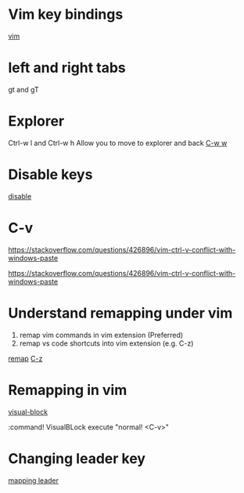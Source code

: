 # Vim key bindings
[vim](https://github.com/VSCodeVim/Vim)

# left and right tabs
gt and gT

# Explorer
Ctrl-w l and Ctrl-w h
Allow you to move to explorer and back
[C-w w](https://github.com/VSCodeVim/Vim/issues/1988)

# Disable keys
[disable](https://www.reddit.com/r/vim/comments/qajeia/how_to_enable_ctrlv_as_paste_in_vim_vscode/)

# C-v
https://stackoverflow.com/questions/426896/vim-ctrl-v-conflict-with-windows-paste

https://stackoverflow.com/questions/426896/vim-ctrl-v-conflict-with-windows-paste

# Understand remapping under vim
1. remap vim commands in vim extension (Preferred)
1. remap vs code shortcuts into vim extension (e.g. C-z)

[remap](https://github.com/VSCodeVim/Vim/issues/6241)
[C-z](https://github.com/VSCodeVim/Vim/issues/7164)

# Remapping in vim
[visual-block](https://vi.stackexchange.com/questions/3699/is-there-a-command-to-enter-visual-block-mode)

:command! VisualBLock execute "normal! \<C-v>"

# Changing leader key
[mapping leader](https://www.reddit.com/r/vim/comments/vcj9z2/vs_code_vim_extension_help_changing_map_leader/)
